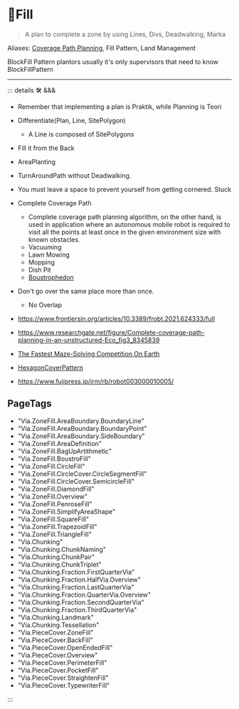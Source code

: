 # 🔻<via>Fill</via>

> A plan to complete a zone by using Lines, Divs, Deadwalking, Marka

Aliases: [Coverage Path Planning](https://www.sciencedirect.com/science/article/abs/pii/S092188901300167X), Fill Pattern, Land Management

BlockFill Pattern plantors usually it's only supervisors that need to know BlockFillPattern

---

<!-- =================================================== -->
<!-- =================================================== -->
<!-- =================================================== -->
<!-- =================================================== -->
<!-- =================================================== -->
::: details 🛠 <dev>&&&</dev>

- Remember that implementing a plan is Praktik, while Planning is Teori
- Differentiate(Plan, Line, SitePolygon)
    - A Line is composed of SitePolygons
- Fill it from the Back
- AreaPlanting
- TurnAroundPath without Deadwalking.
- You must leave a space to prevent yourself from getting cornered. Stuck

- Complete Coverage Path
    - Complete coverage path planning algorithm, on the other hand, is used in application where an autonomous mobile robot is required to visit all the points at least once in the given environment size with known obstacles.
    - Vacuuming
    - Lawn Mowing
    - Mopping
    - Dish Pit
    - [Boustrophedon](https://en.wikipedia.org/wiki/Boustrophedon)

- Don't go over the same place more than once.
    - No Overlap

- <https://www.frontiersin.org/articles/10.3389/frobt.2021.624333/full>

- <https://www.researchgate.net/figure/Complete-coverage-path-planning-in-an-unstructured-Eco_fig3_8345839>


- [The Fastest Maze-Solving Competition On Earth](https://www.youtube.com/watch?v=ZMQbHMgK2rw&ab_channel=Veritasium)
- [HexagonCoverPattern](https://www.youtube.com/watch?v=BM9Qe4XjJ0k&ab_channel=VeRLab-LaboratoryofComputerVisionandRobotics)
- <https://www.fujipress.jp/jrm/rb/robot003000010005/>

<h2>PageTags</h2>

- "Via.ZoneFill.AreaBoundary.BoundaryLine"
- "Via.ZoneFill.AreaBoundary.BoundaryPoint"
- "Via.ZoneFill.AreaBoundary.SideBoundary"
- "Via.ZoneFill.AreaDefinition"
- "Via.ZoneFill.BagUpArtithmetic"
- "Via.ZoneFill.BoustroFill"
- "Via.ZoneFill.CircleFill"
- "Via.ZoneFill.CircleCover.CircleSegmentFill"
- "Via.ZoneFill.CircleCover.SemicircleFill"
- "Via.ZoneFill.DiamondFill"
- "Via.ZoneFill.Overview"
- "Via.ZoneFill.PenroseFill"
- "Via.ZoneFill.SimplifyAreaShape"
- "Via.ZoneFill.SquareFill"
- "Via.ZoneFill.TrapezoidFill"
- "Via.ZoneFill.TriangleFill"
- "Via.Chunking"
- "Via.Chunking.ChunkNaming"
- "Via.Chunking.ChunkPair"
- "Via.Chunking.ChunkTriplet"
- "Via.Chunking.Fraction.FirstQuarterVia"
- "Via.Chunking.Fraction.HalfVia.Overview"
- "Via.Chunking.Fraction.LastQuarterVia"
- "Via.Chunking.Fraction.QuarterVia.Overview"
- "Via.Chunking.Fraction.SecondQuarterVia"
- "Via.Chunking.Fraction.ThirdQuarterVia"
- "Via.Chunking.Landmark"
- "Via.Chunking.Tessellation"
- "Via.PieceCover.ZoneFill"
- "Via.PieceCover.BackFill"
- "Via.PieceCover.OpenEndedFill"
- "Via.PieceCover.Overview"
- "Via.PieceCover.PerimeterFill"
- "Via.PieceCover.PocketFill"
- "Via.PieceCover.StraightenFill"
- "Via.PieceCover.TypewriterFill"

:::